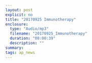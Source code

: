 ```yaml
---
layout: post
explicit: no
title: "20170925 Immunotherapy"
enclosure:
  type: "Audio/mp3"
  filename: "20170925_Immunotherapy"
  duration: "00:00:39"
  description: ""
summary:
tags: ap_news
---
```



